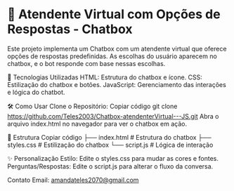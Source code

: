 # 💬 Atendente Virtual com Opções de Respostas - Chatbox
Este projeto implementa um Chatbox com um atendente virtual que oferece opções de respostas predefinidas. As escolhas do usuário aparecem no chatbox, e o bot responde com base nessas escolhas.

🚀 Tecnologias Utilizadas
HTML: Estrutura do chatbox e ícone.
CSS: Estilização do chatbox e botões.
JavaScript: Gerenciamento das interações e lógica do chatbot.

🛠️ Como Usar
Clone o Repositório:
Copiar código
git clone https://github.com/Teles2003/Chatbox-atendenterVirtual---JS.git
Abra o arquivo index.html no navegador para ver o chatbox em ação.

📂 Estrutura
Copiar código
├── index.html    # Estrutura do chatbox
├── styles.css    # Estilização do chatbox
└── script.js     # Lógica de interação

✨ Personalização
Estilo: Edite o styles.css para mudar as cores e fontes.
Perguntas/Respostas: Edite o script.js para alterar o fluxo da conversa.

Contato
Email: amandateles2070@gmail.com
